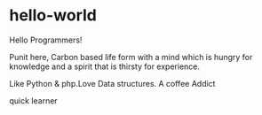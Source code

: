 # hello-world

Hello Programmers!

Punit here, Carbon based life form with a mind which is hungry for knowledge and a spirit that is thirsty for experience.

Like Python & php.Love Data structures. A coffee Addict 

quick learner
